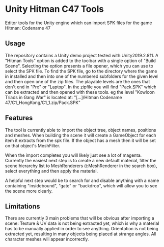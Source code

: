 # Unity Hitman C47 Tools
Editor tools for the Unity engine which can import SPK files for the game Hitman: Codename 47

## Usage
The repository contains a Unity demo project tested with Unity2019.2.8f1.
A "Hitman Tools" option is added to the toolbar with a single option of "Build Scene".
Selecting the option presents a file opener, which you can use to select the SPK file.
To find the SPK file, go to the directory where the game in installed and then into one of the numbered subfolders for the given level and then open one of the zip files. The playable levels are the ones that don't end in "Pre" or "Laptop". In the zipfile you will find "Pack.SPK" which can be extracted and then opened with these tools.
eg the level "Kowloon Triads in Gang War" is located at: "[...]/Hitman Codename 47/C1_HongKong/C1_1.zip/Pack.SPK"

## Features
The tool is currently able to import the object tree, object names, positions and meshes. When building the scene it will create a GameObject for each item it extracts from the spk file. If the object has a mesh then it will be set on that object's MeshFilter.

When the import completes you will likely just see a lot of magenta. Currently the easiest next step is to create a new default material, filter the scene hierarchy list to MeshRenderers (t:MeshRenderer in the search box), select everything and then apply the material.

A helpful next step would be to search for and disable anything with a name containing "insidebound", "gate" or "backdrop", which will allow you to see the scene more clearly.

## Limitations
There are currently 3 main problems that will be obvious after importing a scene:
Texture & UV data is not being extracted yet, which is why a material has to be manually applied in order to see anything.
Orientation is not being extracted yet, resulting in many objects being placed at strange angles.
All character meshes will appear incorrectly.